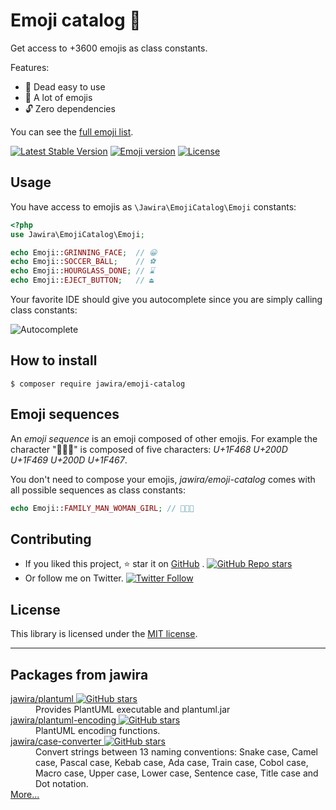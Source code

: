 # Emoji catalog 📔

Get access to +3600 emojis as class constants.

Features:

- 🍰 Dead easy to use
- 🤩 A lot of emojis
- 🔓 Zero dependencies

You can see the [full emoji list].

[![Latest Stable Version](https://poser.pugx.org/jawira/emoji-catalog/v/stable)](https://packagist.org/packages/jawira/emoji-catalog)
[![Emoji version](https://img.shields.io/badge/Emoji-v14.0-%23ff69b4)](https://www.unicode.org/emoji/charts-14.0/emoji-released.html)
[![License](https://poser.pugx.org/jawira/emoji-catalog/license)](https://packagist.org/packages/jawira/emoji-catalog)

## Usage

You have access to emojis as `\Jawira\EmojiCatalog\Emoji` constants:

```php
<?php
use Jawira\EmojiCatalog\Emoji;

echo Emoji::GRINNING_FACE;  // 😀
echo Emoji::SOCCER_BALL;    // ⚽
echo Emoji::HOURGLASS_DONE; // ⌛
echo Emoji::EJECT_BUTTON;   // ⏏
```

Your favorite IDE should give you autocomplete since you are simply calling
class constants:

![Autocomplete](docs/images/autocomplete.png)

## How to install

```
$ composer require jawira/emoji-catalog
```

## Emoji sequences

An _emoji sequence_ is an emoji composed of other emojis. For example the
character "👨‍👩‍👧" is composed of five characters: _U+1F468 U+200D U+1F469
U+200D U+1F467_.

You don't need to compose your emojis, _jawira/emoji-catalog_ comes with all
possible sequences as class constants:

```php
echo Emoji::FAMILY_MAN_WOMAN_GIRL; // 👨‍👩‍👧
```

## Contributing

- If you liked this project, ⭐ star it on [GitHub]
  . [![GitHub Repo stars](https://img.shields.io/github/stars/jawira/emoji-catalog?style=social)][GitHub]
- Or follow me on
  Twitter. [![Twitter Follow](https://img.shields.io/twitter/follow/jawira?style=social)](https://twitter.com/jawira)

## License

This library is licensed under the [MIT license](LICENSE.md).

[GitHub]: https://github.com/jawira/emoji-catalog

[full emoji list]: https://github.com/jawira/emoji-catalog/blob/master/docs/catalog.md

***

## Packages from jawira

<dl>

<dt>
    <a href="https://packagist.org/packages/jawira/plantuml">jawira/plantuml
    <img alt="GitHub stars" src="https://badgen.net/github/stars/jawira/plantuml?icon=github"/></a>
</dt>
<dd>Provides PlantUML executable and plantuml.jar</dd>

<dt>
    <a href="https://packagist.org/packages/jawira/plantuml-encoding"> jawira/plantuml-encoding
    <img alt="GitHub stars" src="https://badgen.net/github/stars/jawira/plantuml-encoding?icon=github"/></a>
</dt>
<dd>PlantUML encoding functions.</dd>

<dt>
    <a href="https://packagist.org/packages/jawira/case-converter">jawira/case-converter 
    <img alt="GitHub stars" src="https://badgen.net/github/stars/jawira/case-converter?icon=github"/></a>
</dt>
<dd>Convert strings between 13 naming conventions: Snake case, Camel case,
  Pascal case, Kebab case, Ada case, Train case, Cobol case, Macro case,
  Upper case, Lower case, Sentence case, Title case and Dot notation.
</dd>

<dt><a href="https://packagist.org/packages/jawira/">More...</a></dt>
</dl>
